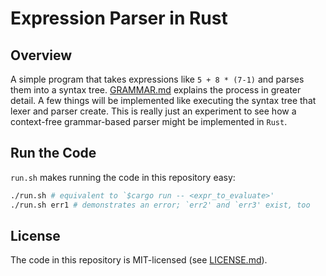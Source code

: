 # Expression Parser in Rust

## Overview
A simple program that takes expressions like `5 + 8 * (7-1)` and parses them into a syntax tree. [GRAMMAR.md](./GRAMMAR.md) explains the process in greater detail. A few things will be implemented like executing the syntax tree that lexer and parser create. This is really just an experiment to see how a context-free grammar-based parser might be implemented in `Rust`.

## Run the Code
`run.sh` makes running the code in this repository easy:

```bash
./run.sh # equivalent to `$cargo run -- <expr_to_evaluate>'
./run.sh err1 # demonstrates an error; `err2' and `err3' exist, too
```

## License
The code in this repository is MIT-licensed (see [LICENSE.md](./LICENSE.md)).
